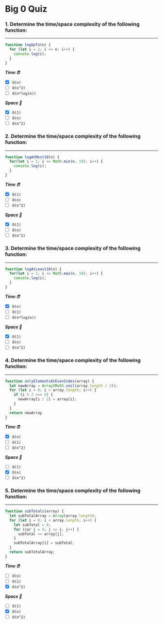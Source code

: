 # Big 0 Quiz

### 1. Determine the time/space complexity of the following function:
---

``` javascript
function logUpTo(n) {
  for (let i = 1; i <= n; i++) {
    console.log(i);
  }
}
```
***Time ⏰***
  - [x] `O(n)`
  - [ ] `O(n^2)`
  - [ ] `O(n*log(n))`

***Space 🌌***
  - [x] `O(1)`
  - [ ] `O(n)`
  - [ ] `O(n^2)`

### 2. Determine the time/space complexity of the following function:
---

``` javascript
function logAtMost10(n) {
  for(let i = 1; i <= Math.min(n, 10); i++) {
    console.log(i);
  }
}
```
***Time ⏰***
  - [x] `O(1)`
  - [ ] `O(n)`
  - [ ] `O(n^2)`

***Space 🌌***
  - [x] `O(1)`
  - [ ] `O(n)`
  - [ ] `O(n^2)`

### 3. Determine the time/space complexity of the following function:
---

``` javascript
function logAtLeast10(n) {
  for(let i = 1; i <= Math.max(n, 10); i++) {
    console.log(i);
  }
}
```
***Time ⏰***
  - [x] `O(n)`
  - [ ] `O(1)`
  - [ ] `O(n*log(n))`

***Space 🌌***
  - [x] `O(1)`
  - [ ] `O(n)`
  - [ ] `O(n^2)`

### 4. Determine the time/space complexity of the following function:
---

``` javascript
function onlyElementsAtEvenIndex(array) {
  let newArray = Array(Math.ceil(array.length / 2));
  for (let i = 0; i < array.length; i++) {
    if (i % 2 === 0) {
      newArray[i / 2] = array[i];
    }
  }
  return newArray
}
```
***Time ⏰***
  - [x] `O(n)`
  - [ ] `O(1)`
  - [ ] `O(n^2)`

***Space 🌌***
  - [ ] `O(1)`
  - [x] `O(n)`
  - [ ] `O(n^2)`

### 5. Determine the time/space complexity of the following function:
---

``` javascript
function subTotals(array) {
  let subTotalArray = Array(array.length);
  for (let i = 0; i < array.length; i++) {
    let subTotal = 0;
    for (car j = 0; j <= i; j++) {
      subTotal += array[j];
    }
    subTotalArray[i] = subTotal;
  }
  return subTotalArray;
}
```
***Time ⏰***
  - [ ] `O(n)`
  - [ ] `O(1)`
  - [x] `O(n^2)`

***Space 🌌***
  - [ ] `O(1)`
  - [x] `O(n)`
  - [ ] `O(n^2)`